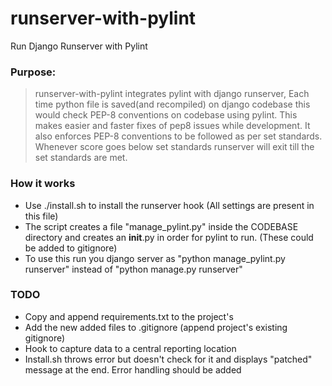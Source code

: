 # runserver-with-pylint
Run Django Runserver with Pylint

### Purpose: 
> runserver-with-pylint integrates pylint with django runserver, Each time python file is saved(and recompiled) on django codebase this would check PEP-8 conventions on codebase using pylint. This makes easier and faster fixes of pep8 issues while development. It also enforces PEP-8 conventions to be followed as per set standards. Whenever score goes below set standards runserver will exit till the set standards are met.

### How it works
* Use ./install.sh to install the runserver hook (All settings are present in this file)
* The script creates a file "manage_pylint.py" inside the CODEBASE directory and creates an __init__.py in order for pylint to run. (These could be added to gitignore)
* To use this run you django server as "python manage_pylint.py runserver" instead of "python manage.py runserver"

### TODO
* Copy and append requirements.txt to the project's
* Add the new added files to .gitignore (append project's existing gitignore)
* Hook to capture data to a central reporting location
* Install.sh throws error but doesn't check for it and displays "patched" message at the end. Error handling should be added